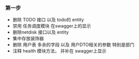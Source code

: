 ### 第一步
- 删除 TODO 接口 以及 todo的 entity
- 禁用 任务调度模块 在swagger上的显示
- 删除netdisk 接口以及  entity
- 集中存放装饰器
- 删除 用户表 多余的字段  以及 用户DTO相关的参数  特别是部门
- 注释 health 模块方法， 并补在 swagger上显示
